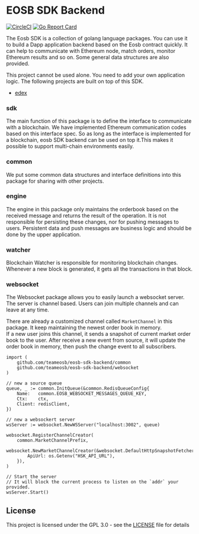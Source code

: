 # EOSB SDK Backend

[![CircleCI](https://circleci.com/gh/teameosb/eosb-sdk-backend.svg?style=svg)](https://circleci.com/gh/teameosb/eosb-sdk-backend)
[![Go Report Card](https://goreportcard.com/badge/github.com/teameosb/eosb-sdk-backend)](https://goreportcard.com/report/github.com/teameosb/eosb-sdk-backend)

The Eosb SDK is a collection of golang language packages.
You can use it to build a Dapp application backend based on the Eosb contract quickly.
It can help to communicate with Ethereum node, match orders, monitor Ethereum results and so on.
Some general data structures are also provided.

This project cannot be used alone.
You need to add your own application logic.
The following projects are built on top of this SDK.

- [edex](https://github.com/teameosb/edex)




### sdk

The main function of this package is to define the interface to communicate with a blockchain.
We have implemented Ethereum communication codes based on this interface spec.
So as long as the interface is implemented for a blockchain,
eosb SDK backend can be used on top it.This makes it possible to support multi-chain environments easily.

### common

We put some common data structures and interface definitions into this package for sharing with other projects.

### engine


The engine in this package only maintains the orderbook based on the received message
and returns the result of the operation.
It is not responsible for persisting these changes,
nor for pushing messages to users.
Persistent data and push messages are business logic and should be done by the upper application.


### watcher

Blockchain Watcher is responsible for monitoring blockchain changes.
Whenever a new block is generated,
it gets all the transactions in that block.


### websocket

The Websocket package allows you to easily launch a websocket server.
The server is channel based.
Users can join multiple channels and can leave at any time.


There are already a customized channel called `MarketChannel` in this package.
It keep maintaining the newest order book in memory.  
If a new user joins this channel,
it sends a snapshot of current market order book to the user.
After receive a new event from source,
it will update the order book in memory,
then push the change event to all subscribers.

```golang
import (
    github.com/teameosb/eosb-sdk-backend/common
    github.com/teameosb/eosb-sdk-backend/websocket
)

// new a source queue
queue, _ := common.InitQueue(&common.RedisQueueConfig{
    Name:   common.EOSB_WEBSOCKET_MESSAGES_QUEUE_KEY,
    Ctx:    ctx,
    Client: redisClient,
})

// new a websockert server
wsServer := websocket.NewWSServer("localhost:3002", queue)

websocket.RegisterChannelCreator(
    common.MarketChannelPrefix,
    websocket.NewMarketChannelCreator(&websocket.DefaultHttpSnapshotFetcher{
        ApiUrl: os.Getenv("HSK_API_URL"),
    }),
)

// Start the server
// It will block the current process to listen on the `addr` your provided.
wsServer.Start()
```

## License

This project is licensed under the GPL 3.0 - see the [LICENSE](LICENSE) file for details
